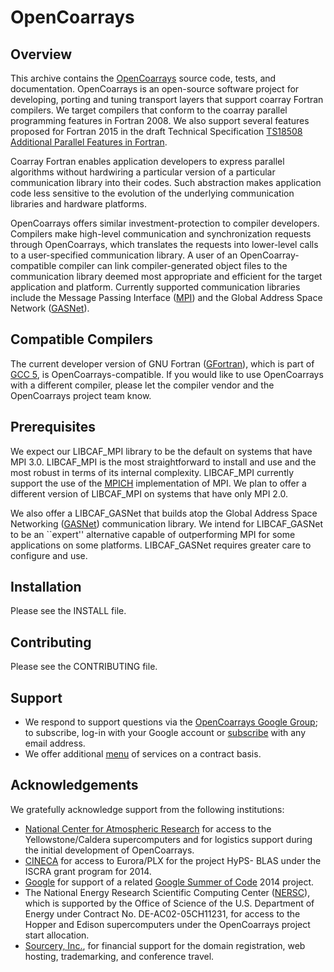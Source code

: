# OpenCoarrays #

## Overview ##
This archive contains the [OpenCoarrays](http://www.opencoarrays.org) source code, tests, and documentation. OpenCoarrays is an open-source software project for developing, porting and tuning transport layers that support coarray Fortran compilers.  We target compilers that conform to the coarray parallel programming features in Fortran 2008. We also support several features proposed for Fortran 2015 in the draft Technical Specification [TS18508 Additional Parallel Features in Fortran](ftp://ftp.nag.co.uk/sc22wg5/N2001-N2050/N2007.pdf).

Coarray Fortran enables application developers to express parallel algorithms without hardwiring a particular version of a particular communication library into their codes.  Such abstraction makes application code less sensitive to the evolution of the underlying communication libraries and hardware platforms.

OpenCoarrays offers similar investment-protection to compiler developers.  Compilers make high-level communication and synchronization requests through OpenCoarrays, which translates the requests into lower-level calls to a user-specified communication library.  A user of an OpenCoarray-compatible compiler can link compiler-generated object files to the communication library deemed most appropriate and efficient for the target application and platform.  Currently supported communication libraries include the Message Passing Interface ([MPI](http://www.mpi-forum.org)) and the Global Address Space Network ([GASNet](http://gasnet.lbl.gov)).

## Compatible Compilers ##
The current developer version of GNU Fortran ([GFortran](https://gcc.gnu.org/wiki/GFortranBinaries)), which is part of [GCC 5](https://gcc.gnu.org/), is OpenCoarrays-compatible.  If you would like to use OpenCoarrays with a different compiler, please let the compiler vendor and the OpenCoarrays project team know.

## Prerequisites ##
We expect our LIBCAF_MPI library to be the default on systems that have MPI 3.0.  LIBCAF_MPI is the most straightforward to install and use and the most robust in terms of its internal complexity.  LIBCAF_MPI currently support the use of the [MPICH](http://www.mpich.org) implementation of MPI.  We plan to offer a different version of LIBCAF_MPI on systems that have only MPI 2.0.

We also offer a LIBCAF_GASNet that builds atop the Global Address Space Networking ([GASNet](http://gasnet.lbl.gov)) communication library.  We intend for LIBCAF_GASNet to be an ``expert'' alternative capable of outperforming MPI for some applications on some platforms.  LIBCAF_GASNet requires greater care to configure and use.


## Installation ##

Please see the INSTALL file.

## Contributing ##

Please see the CONTRIBUTING file.

## Support ##

* We respond to support questions via the [OpenCoarrays Google Group](https://groups.google.com/forum/#!forum/opencoarrays); to subscribe, log-in with your Google account or [subscribe](https://groups.google.com/forum/#!forum/opencoarrays/join) with any email address.
* We offer additional [menu](http://opencoarrays.org/services) of services on a contract basis.

## Acknowledgements ##
We gratefully acknowledge support from the following institutions:

* [National Center for Atmospheric Research](http://ncar.ucar.edu) for access to the Yellowstone/Caldera supercomputers and for logistics support during the initial development of OpenCoarrays.
* [CINECA](http://www.cineca.it/en) for access to Eurora/PLX for the project HyPS- BLAS under the ISCRA grant program for 2014.
* [Google](http://google.com) for support of a related [Google Summer of Code](https://www.google-melange.com) 2014 project.
* The National Energy Research Scientific Computing Center ([NERSC](http://www.nersc.gov)), which is supported by the Office of Science of the U.S. Department of Energy under Contract No. DE-AC02-05CH11231, for access to the Hopper and Edison supercomputers under the OpenCoarrays project start allocation.
* [Sourcery, Inc.](http://www.sourceryinstitute.org), for financial support for the domain registration, web hosting, trademarking, and conference travel.